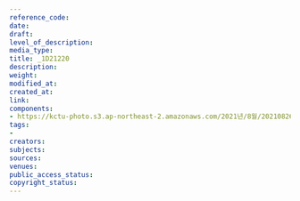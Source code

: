 ```yaml
---
reference_code: 
date: 
draft: 
level_of_description: 
media_type: 
title: _1D21220
description: 
weight: 
modified_at: 
created_at: 
link: 
components:
- https://kctu-photo.s3.ap-northeast-2.amazonaws.com/2021년/8월/20210826_하반기+총파업+대장정_강원/_1D21220.jpg
tags:
- 
creators: 
subjects: 
sources: 
venues: 
public_access_status: 
copyright_status: 
---
```

